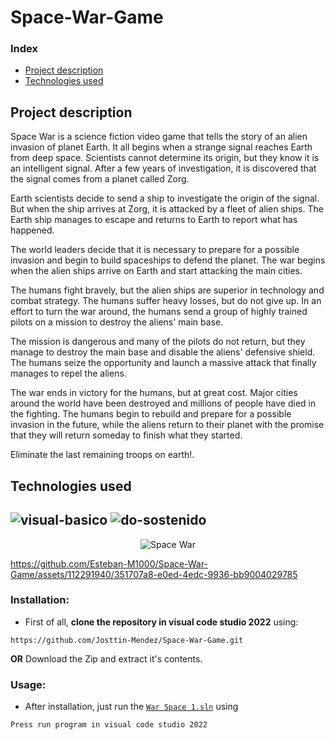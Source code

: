 # Space-War-Game

### Index 
- [Project description](#Project-description)  
- [Technologies used](#Technologies-used)  


## Project description  

Space War is a science fiction video game that tells the story of an alien invasion of planet Earth. It all begins when a strange signal reaches Earth from deep space. Scientists cannot determine its origin, but they know it is an intelligent signal. After a few years of investigation, it is discovered that the signal comes from a planet called Zorg.

Earth scientists decide to send a ship to investigate the origin of the signal. But when the ship arrives at Zorg, it is attacked by a fleet of alien ships. The Earth ship manages to escape and returns to Earth to report what has happened.

The world leaders decide that it is necessary to prepare for a possible invasion and begin to build spaceships to defend the planet. The war begins when the alien ships arrive on Earth and start attacking the main cities.

The humans fight bravely, but the alien ships are superior in technology and combat strategy. The humans suffer heavy losses, but do not give up. In an effort to turn the war around, the humans send a group of highly trained pilots on a mission to destroy the aliens' main base.

The mission is dangerous and many of the pilots do not return, but they manage to destroy the main base and disable the aliens' defensive shield. The humans seize the opportunity and launch a massive attack that finally manages to repel the aliens.

The war ends in victory for the humans, but at great cost. Major cities around the world have been destroyed and millions of people have died in the fighting. The humans begin to rebuild and prepare for a possible invasion in the future, while the aliens return to their planet with the promise that they will return someday to finish what they started.

Eliminate the last remaining troops on earth!.

## Technologies used

![visual-basico](https://github.com/Esteban-M1000/Space-War-Game/assets/112291940/bfa21427-dad4-49b7-8db3-99ba55efd477)           ![do-sostenido](https://github.com/Esteban-M1000/Space-War-Game/assets/112291940/bc09888a-e9a4-4fba-b37d-980075892bf7)
---
<p align="center">
  <img src="https://github.com/Esteban-M1000/Space-War-Game/assets/112291940/77d36301-fcf3-49e9-ba35-bd7de175afe1" alt="Space War">
</p>

https://github.com/Esteban-M1000/Space-War-Game/assets/112291940/351707a8-e0ed-4edc-9936-bb9004029785

### Installation:

-	First of all, **clone the repository in visual code studio 2022** using:
```
https://github.com/Josttin-Mendez/Space-War-Game.git
``` 
**OR**
Download the Zip and extract it's contents.

### Usage:

-	After installation, just run the [`War Space 1.sln`](https://github.com/Josttin-Mendez/Space-War-Game/blob/main/War%20Space%201_1/War%20Space%201/War%20Space%201.sln) using
```
Press run program in visual code studio 2022
```

